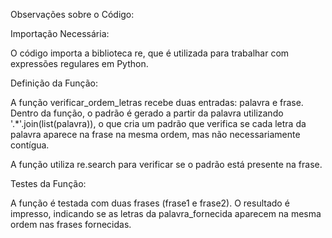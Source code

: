 Observações sobre o Código:

Importação Necessária:

O código importa a biblioteca re, que é utilizada para trabalhar com expressões regulares em Python.

Definição da Função:

A função verificar_ordem_letras recebe duas entradas: palavra e frase.
Dentro da função, o padrão é gerado a partir da palavra utilizando '.*'.join(list(palavra)), o que cria um padrão que verifica se cada letra da palavra aparece na frase na mesma ordem, mas não necessariamente contígua.

A função utiliza re.search para verificar se o padrão está presente na frase.


Testes da Função:

A função é testada com duas frases (frase1 e frase2).
O resultado é impresso, indicando se as letras da palavra_fornecida aparecem na mesma ordem nas frases fornecidas.


